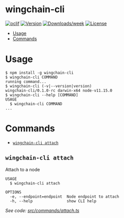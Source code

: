 wingchain-cli
=============



[![oclif](https://img.shields.io/badge/cli-oclif-brightgreen.svg)](https://oclif.io)
[![Version](https://img.shields.io/npm/v/wingchain-cli.svg)](https://npmjs.org/package/wingchain-cli)
[![Downloads/week](https://img.shields.io/npm/dw/wingchain-cli.svg)](https://npmjs.org/package/wingchain-cli)
[![License](https://img.shields.io/npm/l/wingchain-cli.svg)](https://github.com/guoxbin/wingchain-cli/blob/master/package.json)

<!-- toc -->
* [Usage](#usage)
* [Commands](#commands)
<!-- tocstop -->
# Usage
<!-- usage -->
```sh-session
$ npm install -g wingchain-cli
$ wingchain-cli COMMAND
running command...
$ wingchain-cli (-v|--version|version)
wingchain-cli/0.1.0-rc darwin-x64 node-v11.15.0
$ wingchain-cli --help [COMMAND]
USAGE
  $ wingchain-cli COMMAND
...
```
<!-- usagestop -->
# Commands
<!-- commands -->
* [`wingchain-cli attach`](#wingchain-cli-attach)

## `wingchain-cli attach`

Attach to a node

```
USAGE
  $ wingchain-cli attach

OPTIONS
  -e, --endpoint=endpoint  Node endpoint to attach
  -h, --help               show CLI help
```

_See code: [src/commands/attach.ts](https://github.com/wingchain/wingchain-cli/blob/v0.1.0-rc/src/commands/attach.ts)_
<!-- commandsstop -->

